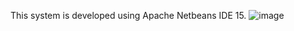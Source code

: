 This system is developed using Apache Netbeans IDE 15. 
![image](https://github.com/Hooiqii/Personal-Health-and-Fitness-Calculator/assets/148633586/c13fe243-20ef-4de1-92b3-66393606504b)

